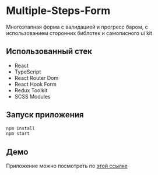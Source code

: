 # Multiple-Steps-Form
Многоэтапная форма с валидацией и прогресс баром, 
с использованием сторонних библотек и самописного ui kit

## Использованный стек
- React
- TypeScript
- React Router Dom
- React Hook Form
- Redux Toolkit
- SCSS Modules

## Запуск приложения
```bash
npm install
npm start
```

## Демо
Приложение можно посмотреть по [этой ссылке](https://multiple-steps-form.vercel.app/)

